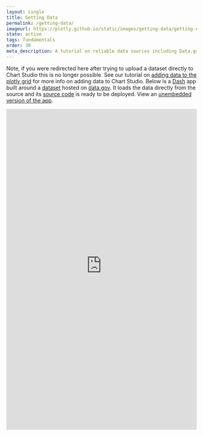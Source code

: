 ```yaml
---
layout: single
title: Getting Data
permalink: /getting-data/
imageurl: https://plotly.github.io/static/images/getting-data/getting-data-ice-cream-production.png
state: active
tags: fundamentals
order: 30
meta_description: A tutorial on reliable data sources including Data.gov. Chart Studio is the easiest way to make beautiful graphs online and for free.
---
```


Note, if you were redirected here after trying to upload a dataset directly to Chart Studio this is no longer possible.
See our tutorial on [adding data to the plotly grid](/add-data-to-the-plotly-grid/) for more info on adding data to
Chart Studio. Below is a [Dash](https://plot.ly/products/dash/) app built around a
[dataset](https://catalog.data.gov/dataset/grain-transportation-report-figure-8) hosted on [data.gov](https://www.data.gov/).
It loads the data directly from the source and its
[source code](https://github.com/plotly/simple-example-chart-apps/tree/master/dash-getting-data) is ready to be deployed.
View an [unembedded version of the app](https://dash-simple-apps.plotly.host/dash-getting-data/).


<iframe width="100%" height="850px" src="https://dash-simple-apps.plotly.host/dash-getting-data/" frameborder="0" allowfullscreen=""></iframe>


